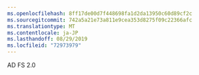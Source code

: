 ```yaml
---
ms.openlocfilehash: 8ff17de00d7f448698fa1d2da13950c60d89cf2c
ms.sourcegitcommit: 742a5a21e73a811e9cea353d8275f09c22366afc
ms.translationtype: MT
ms.contentlocale: ja-JP
ms.lasthandoff: 08/29/2019
ms.locfileid: "72973979"
---
```

AD FS 2.0